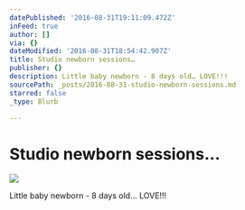 ```yaml
---
datePublished: '2016-08-31T19:11:09.472Z'
inFeed: true
author: []
via: {}
dateModified: '2016-08-31T18:54:42.907Z'
title: Studio newborn sessions…
publisher: {}
description: Little baby newborn - 8 days old… LOVE!!!
sourcePath: _posts/2016-08-31-studio-newborn-sessions.md
starred: false
_type: Blurb

---
```

# Studio newborn sessions...
![](https://the-grid-user-content.s3-us-west-2.amazonaws.com/56101c58-d204-476f-b1a6-b4313ba0259d.jpg)

Little baby newborn - 8 days old... LOVE!!!